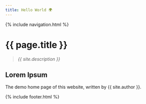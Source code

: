 ```yaml
---
title: Hello World 🌍
---
```


{% include navigation.html %}

# {{ page.title }}
> *{{ site.description }}*

## Lorem Ipsum
The demo home page of this website, written by {{ site.author }}.


{% include footer.html %}